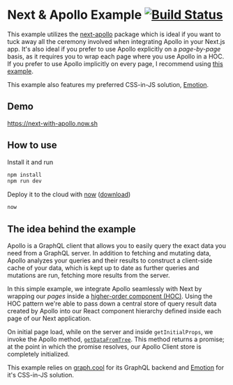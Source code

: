 # Next & Apollo Example [![Build Status](https://travis-ci.org/adamsoffer/next-apollo-example.svg?branch=master)](https://travis-ci.org/adamsoffer/next-apollo-example)

This example utilizes the [next-apollo](https://www.npmjs.com/package/next-apollo) package which is ideal if you want to tuck away all the ceremony involved when integrating Apollo in your Next.js app. It's also ideal if you prefer to use Apollo explicitly on a _page-by-page_ basis, as it requires you to wrap each page where you use Apollo in a HOC. If you prefer to use Apollo implicitly on every page, I recommend using [this example](https://github.com/zeit/next.js/tree/master/examples/with-apollo).

This example also features my preferred CSS-in-JS solution, [Emotion](https://emotion.sh/).


## Demo
https://next-with-apollo.now.sh

## How to use
Install it and run

```bash
npm install
npm run dev
```

Deploy it to the cloud with [now](https://zeit.co/now) ([download](https://zeit.co/download))

```bash
now
```

## The idea behind the example
Apollo is a GraphQL client that allows you to easily query the exact data you need from a GraphQL server. In addition to fetching and mutating data, Apollo analyzes your queries and their results to construct a client-side cache of your data, which is kept up to date as further queries and mutations are run, fetching more results from the server.

In this simple example, we integrate Apollo seamlessly with Next by wrapping our *pages* inside a [higher-order component (HOC)](https://facebook.github.io/react/docs/higher-order-components.html). Using the HOC pattern we're able to pass down a central store of query result data created by Apollo into our React component hierarchy defined inside each page of our Next application.

On initial page load, while on the server and inside `getInitialProps`, we invoke the Apollo method,  [`getDataFromTree`](http://dev.apollodata.com/react/server-side-rendering.html#getDataFromTree). This method returns a promise; at the point in which the promise resolves, our Apollo Client store is completely initialized.

This example relies on [graph.cool](http://graph.cool) for its GraphQL backend and [Emotion](https://emotion.sh/) for it's CSS-in-JS solution.
